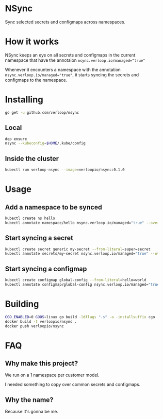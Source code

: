 # NSync

Sync selected secrets and configmaps across namespaces.


# How it works
NSync keeps an eye on all secrets and configmaps in the current namespace that have the annotaion `nsync.verloop.io/managed="true"`

Whenever it encounters a namespace with the annotation `nsync.verloop.io/managed="true"`, it starts syncing the secrets and configmaps to the namespace.

# Installing

```bash
go get -u github.com/verloop/nsync
```

## Local

```bash
dep ensure
nsync --kubeconfig=$HOME/.kube/config
```

## Inside the cluster

```bash
kubectl run verloop-nsync --image=verloopio/nsync:0.1.0
```

# Usage

## Add a namespace to be synced

```bash
kubectl create ns hello
kubectl annotate namespace/hello nsync.verloop.io/managed="true" --overwrite
```

## Start syncing a secret
```bash
kubectl create secret generic my-secret --from-literal=super=secret
kubectl annotate secrets/my-secret nsync.verloop.io/managed="true" --overwrite
```

## Start syncing a configmap
```bash
kubectl create configmap global-config --from-literal=hello=world
kubectl annotate configmap/global-config nsync.verloop.io/managed="true" --overwrite
```


# Building

```bash
CGO_ENABLED=0 GOOS=linux go build -ldflags "-s" -a -installsuffix cgo -o deploy/files/nsync .
docker build -t verloopio/nsync .
docker push verloopio/nsync
```


# FAQ

## Why make this project?
We run on a 1 namespace per customer model.

I needed something to copy over common secrets and configmaps.

## Why the name?
Because it's gonna be me.